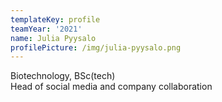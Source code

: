 ```yaml
---
templateKey: profile
teamYear: '2021'
name: Julia Pyysalo
profilePicture: /img/julia-pyysalo.png
---
```

Biotechnology, BSc(tech)     
Head of social media and company collaboration
